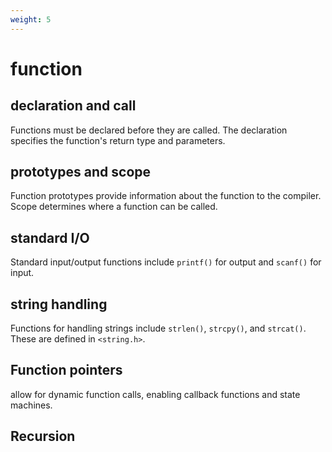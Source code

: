 ```yaml
---
weight: 5
---
```

# function
## declaration and call
Functions must be declared before they are called. The declaration specifies the function's return type and parameters.

## prototypes and scope
Function prototypes provide information about the function to the compiler. Scope determines where a function can be called.

## standard I/O
Standard input/output functions include `printf()` for output and `scanf()` for input.

## string handling
Functions for handling strings include `strlen()`, `strcpy()`, and `strcat()`. These are defined in `<string.h>`.

## Function pointers
allow for dynamic function calls, enabling callback functions and state machines.
## Recursion
